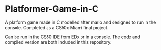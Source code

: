 # Platformer-Game-in-C
A platform game made in C modelled after mario and designed to run in the console. Completed as a CS50x Miami final project.  

Can be run in the CS50 IDE from EDx or in a console. The code and compiled version are both included in this repository.
